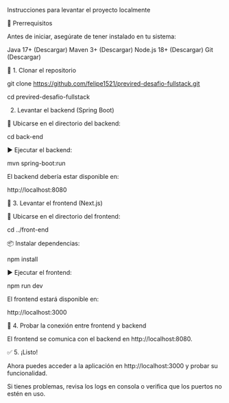 Instrucciones para levantar el proyecto localmente

📌 Prerrequisitos

Antes de iniciar, asegúrate de tener instalado en tu sistema:

Java 17+ (Descargar)
Maven 3+ (Descargar)
Node.js 18+ (Descargar)
Git (Descargar)

🚀 1. Clonar el repositorio

git clone https://github.com/felipe1521/previred-desafio-fullstack.git

cd previred-desafio-fullstack

2. Levantar el backend (Spring Boot)

📂 Ubicarse en el directorio del backend:

cd back-end

▶️ Ejecutar el backend:

mvn spring-boot:run

El backend debería estar disponible en:

http://localhost:8080

🎨 3. Levantar el frontend (Next.js)

📂 Ubicarse en el directorio del frontend:

cd ../front-end

📦 Instalar dependencias:

npm install

▶️ Ejecutar el frontend:

npm run dev

El frontend estará disponible en:

http://localhost:3000

🔗 4. Probar la conexión entre frontend y backend

El frontend se comunica con el backend en http://localhost:8080.

✅ 5. ¡Listo!

Ahora puedes acceder a la aplicación en http://localhost:3000 y probar su funcionalidad.

Si tienes problemas, revisa los logs en consola o verifica que los puertos no estén en uso.
